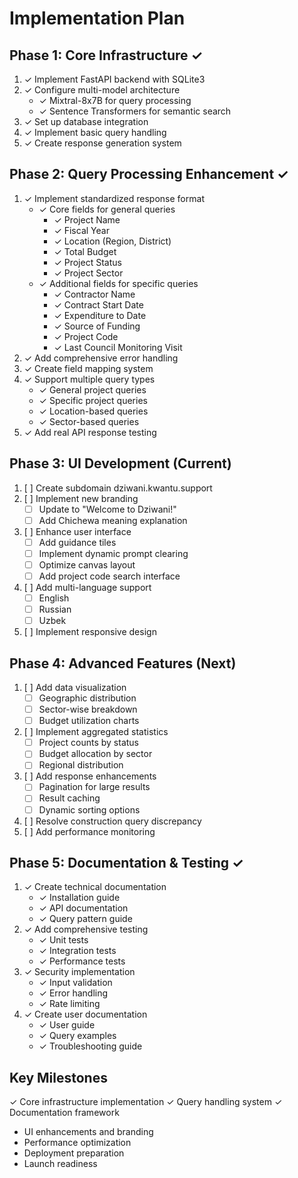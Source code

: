 # Implementation Plan

## Phase 1: Core Infrastructure ✓
1. ✓ Implement FastAPI backend with SQLite3
2. ✓ Configure multi-model architecture
   - ✓ Mixtral-8x7B for query processing
   - ✓ Sentence Transformers for semantic search
3. ✓ Set up database integration
4. ✓ Implement basic query handling
5. ✓ Create response generation system

## Phase 2: Query Processing Enhancement ✓
1. ✓ Implement standardized response format
   - ✓ Core fields for general queries
     - ✓ Project Name
     - ✓ Fiscal Year
     - ✓ Location (Region, District)
     - ✓ Total Budget
     - ✓ Project Status
     - ✓ Project Sector
   - ✓ Additional fields for specific queries
     - ✓ Contractor Name
     - ✓ Contract Start Date
     - ✓ Expenditure to Date
     - ✓ Source of Funding
     - ✓ Project Code
     - ✓ Last Council Monitoring Visit
2. ✓ Add comprehensive error handling
3. ✓ Create field mapping system
4. ✓ Support multiple query types
   - ✓ General project queries
   - ✓ Specific project queries
   - ✓ Location-based queries
   - ✓ Sector-based queries
5. ✓ Add real API response testing

## Phase 3: UI Development (Current)
1. [ ] Create subdomain dziwani.kwantu.support
2. [ ] Implement new branding
   - [ ] Update to "Welcome to Dziwani!"
   - [ ] Add Chichewa meaning explanation
3. [ ] Enhance user interface
   - [ ] Add guidance tiles
   - [ ] Implement dynamic prompt clearing
   - [ ] Optimize canvas layout
   - [ ] Add project code search interface
4. [ ] Add multi-language support
   - [ ] English
   - [ ] Russian
   - [ ] Uzbek
5. [ ] Implement responsive design

## Phase 4: Advanced Features (Next)
1. [ ] Add data visualization
   - [ ] Geographic distribution
   - [ ] Sector-wise breakdown
   - [ ] Budget utilization charts
2. [ ] Implement aggregated statistics
   - [ ] Project counts by status
   - [ ] Budget allocation by sector
   - [ ] Regional distribution
3. [ ] Add response enhancements
   - [ ] Pagination for large results
   - [ ] Result caching
   - [ ] Dynamic sorting options
4. [ ] Resolve construction query discrepancy
5. [ ] Add performance monitoring

## Phase 5: Documentation & Testing ✓
1. ✓ Create technical documentation
   - ✓ Installation guide
   - ✓ API documentation
   - ✓ Query pattern guide
2. ✓ Add comprehensive testing
   - ✓ Unit tests
   - ✓ Integration tests
   - ✓ Performance tests
3. ✓ Security implementation
   - ✓ Input validation
   - ✓ Error handling
   - ✓ Rate limiting
4. ✓ Create user documentation
   - ✓ User guide
   - ✓ Query examples
   - ✓ Troubleshooting guide

## Key Milestones
✓ Core infrastructure implementation
✓ Query handling system
✓ Documentation framework
- UI enhancements and branding
- Performance optimization
- Deployment preparation
- Launch readiness
